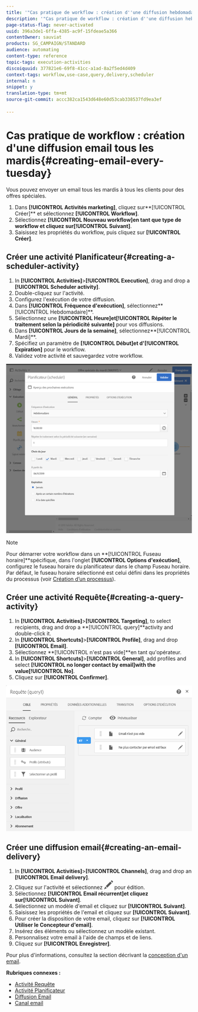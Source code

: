 ```yaml
---
title: '"Cas pratique de workflow : création d''une diffusion hebdomadaire"'
description: '"Cas pratique de workflow : création d''une diffusion hebdomadaire"'
page-status-flag: never-activated
uuid: 396a3de1-6ffa-4385-ac9f-15fdeae5a366
contentOwner: sauviat
products: SG_CAMPAIGN/STANDARD
audience: automating
content-type: reference
topic-tags: execution-activities
discoiquuid: 377821e6-69f8-41cc-a1ad-8a2f5ed4d409
context-tags: workflow,use-case,query,delivery,scheduler
internal: n
snippet: y
translation-type: tm+mt
source-git-commit: accc382ca1543d648e60d53cab338537fd9ea3ef

---
```



# Cas pratique de workflow : création d&#39;une diffusion email tous les mardis{#creating-email-every-tuesday}

Vous pouvez envoyer un email tous les mardis à tous les clients pour des offres spéciales.

1. Dans **[!UICONTROL Activités marketing]**, cliquez sur**[!UICONTROL  Créer]** et sélectionnez **[!UICONTROL Workflow]**.
1. Sélectionnez **[!UICONTROL Nouveau workflow]**en tant que type de workflow et cliquez sur**[!UICONTROL  Suivant]**.
1. Saisissez les propriétés du workflow, puis cliquez sur **[!UICONTROL Créer]**.

## Créer une activité Planificateur{#creating-a-scheduler-activity}

1. In **[!UICONTROL Activities]**>**[!UICONTROL  Execution]**, drag and drop a **[!UICONTROL Scheduler activity]**.
1. Double-cliquez sur l&#39;activité.
1. Configurez l&#39;exécution de votre diffusion.
1. Dans **[!UICONTROL Fréquence d&#39;exécution]**, sélectionnez**[!UICONTROL  Hebdomadaire]**.
1. Sélectionnez une **[!UICONTROL Heure]**et**[!UICONTROL  Répéter le traitement selon la périodicité suivante]** pour vos diffusions.
1. Dans **[!UICONTROL Jours de la semaine]**, sélectionnez**[!UICONTROL  Mardi]**.
1. Spécifiez un paramètre de **[!UICONTROL Début]**et d&#39;**[!UICONTROL  Expiration]** pour le workflow.
1. Validez votre activité et sauvegardez votre workflow.

![](assets/scheduler_properties.png)

>[!NOTE]
>
>Pour démarrer votre workflow dans un **[!UICONTROL Fuseau horaire]**spécifique, dans l&#39;onglet **[!UICONTROL  Options d&#39;exécution]**, configurez le fuseau horaire du planificateur dans le champ Fuseau horaire. Par défaut, le fuseau horaire sélectionné est celui défini dans les propriétés du processus (voir [Création d’un processus](../../automating/using/building-a-workflow.md)).

## Créer une activité Requête{#creating-a-query-activity}

1. In **[!UICONTROL Activities]**>**[!UICONTROL  Targeting]**, to select recipients, drag and drop a **[!UICONTROL query]**activity and double-click it.
1. In **[!UICONTROL Shortcuts]**>**[!UICONTROL  Profile]**, drag and drop **[!UICONTROL Email]**.
1. Sélectionnez **[!UICONTROL n&#39;est pas vide]**en tant qu&#39;opérateur.
1. In **[!UICONTROL Shortcuts]**>**[!UICONTROL  General]**, add profiles and select **[!UICONTROL no longer contact by email]**with the value**[!UICONTROL  No]**.
1. Cliquez sur **[!UICONTROL Confirmer]**.

![](assets/wf-complement-query.png)

## Créer une diffusion email{#creating-an-email-delivery}

1. In **[!UICONTROL Activities]**>**[!UICONTROL  Channels]**, drag and drop an **[!UICONTROL Email delivery]**.
1. Cliquez sur l&#39;activité et sélectionnez ![](assets/edit_darkgrey-24px.png) pour édition.
1. Sélectionnez **[!UICONTROL Email récurrent]**et cliquez sur**[!UICONTROL  Suivant]**.
1. Sélectionnez un modèle d&#39;email et cliquez sur **[!UICONTROL Suivant]**.
1. Saisissez les propriétés de l&#39;email et cliquez sur **[!UICONTROL Suivant]**.
1. Pour créer la disposition de votre email, cliquez sur **[!UICONTROL Utiliser le Concepteur d&#39;email]**.
1. Insérez des éléments ou sélectionnez un modèle existant.
1. Personnalisez votre email à l&#39;aide de champs et de liens.
1. Cliquez sur **[!UICONTROL Enregistrer]**.

Pour plus d&#39;informations, consultez la section décrivant la [conception d&#39;un email](../../designing/using/designing-from-scratch.md#designing-an-email-content-from-scratch).

**Rubriques connexes :**

* [Activité Requête](../..//automating/using/query.md)
* [Activité Planificateur](../..//automating/using/scheduler.md)
* [Diffusion Email ](../..//automating/using/email-delivery.md)
* [Canal email](../..//channels/using/creating-an-email.md)
